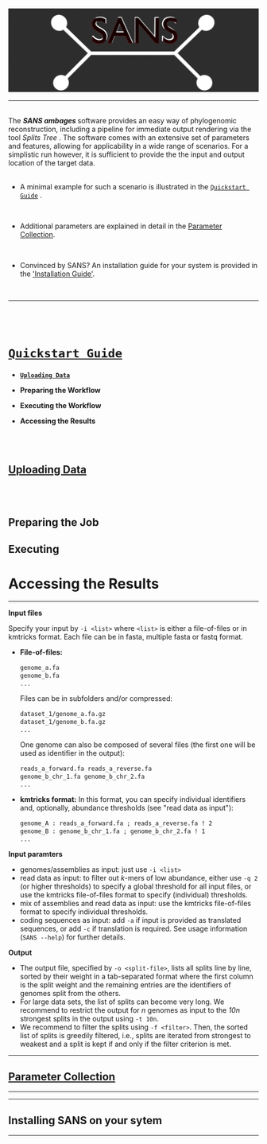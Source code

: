 
[comment]: <> (Add the new SANS logo here)
<br>
<img src="resource/logo.png" alt="Description of the image">

***

<br>
The <b><i> SANS ambages </i></b> software provides an easy way of phylogenomic reconstruction, including a pipeline for immediate output rendering via 
the tool <i>Splits Tree </i>. 
The software comes with an extensive set of parameters and features, allowing for applicability in a wide range of scenarios.
For a simplistic run however, it is sufficient to provide the the input 
and output location of the target data. 
<br>
<br>

- A minimal example for such a scenario is illustrated in the   [`Quickstart Guide`](#QickstartChap) . 

<br>

- Additional parameters are explained in detail in the
[Parameter Collection](#ParamChap).

<br>

- Convinced by SANS? An installation guide for your system is provided in the
['Installation Guide'](#InstalChap).

<br>

***

<br>
<br>

 # [`Quickstart Guide`](#QickstartChap)

- <b>  [`Uploading Data`](#UploadSec) </b>

- <b> Preparing the Workflow </b>

- <b> Executing the Workflow</b>

- <b> Accessing the Results </b>


<br>
<br>


##  [Uploading Data](#UploadSec)


<br>
<br>



## Preparing the Job



## Executing 



# Accessing the Results

***

**Input files**

Specify your input by `-i <list>` where `<list>` is either a file-of-files or in kmtricks format. Each file can be in fasta, multiple fasta or fastq format.
- **File-of-files:**
  ```
  genome_a.fa
  genome_b.fa
  ...
  ```
  Files can be in subfolders and/or compressed:
  ```
  dataset_1/genome_a.fa.gz
  dataset_1/genome_b.fa.gz
  ...
  ```
  One genome can also be composed of several files (the first one will be used as identifier in the output):
  ```
  reads_a_forward.fa reads_a_reverse.fa
  genome_b_chr_1.fa genome_b_chr_2.fa
  ...
  ```
- **kmtricks format:**
  In this format, you can specify individual identifiers and, optionally, abundance thresholds (see "read data as input"):
  ```
  genome_A : reads_a_forward.fa ; reads_a_reverse.fa ! 2
  genome_B : genome_b_chr_1.fa ; genome_b_chr_2.fa ! 1
  ...
  ```

**Input paramters**

- genomes/assemblies as input: just use `-i <list>`
- read data as input: to filter out *k*-mers of low abundance, either use `-q 2` (or higher thresholds) to specify a global threshold for all input files, or use the kmtricks file-of-files format to specify (individual) thresholds.
- mix of assemblies and read data as input: use the kmtricks file-of-files format to specify individual thresholds.
- coding sequences as input: add `-a` if input is provided as translated sequences, or add `-c` if translation is required. See usage information (`SANS --help`) for further details.


**Output**
- The output file, specified by `-o <split-file>`, lists all splits line by line, sorted by their weight in a tab-separated format where the first column is the split weight and the remaining entries are the identifiers of genomes split from the others.
- For large data sets, the list of splits can become very long. We recommend to restrict the output for *n* genomes as input to the *10n* strongest splits in the output using `-t 10n`.
- We recommend to filter the splits using `-f <filter>`. Then, the sorted list of splits is greedily filtered, i.e., splits are iterated from strongest to weakest and a split is kept if and only if the filter criterion is met.

***
## [Parameter Collection](#ParamChap)
***


***
## Installing SANS on your sytem
***